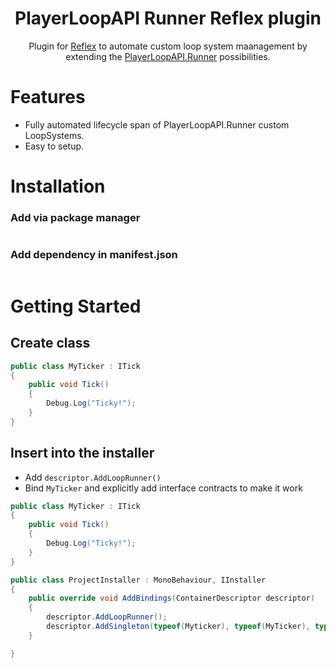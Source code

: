 <div align="center">   

<h1>PlayerLoopAPI Runner Reflex plugin</h1>
Plugin for <a href="https://github.com/gustavopsantos/Reflex#blazing-fast-minimal-but-complete-dependency-injection-library-for-unity">Reflex</a> to automate custom loop system maanagement by extending the <a href="">PlayerLoopAPI.Runner</a> possibilities.
</div>

# Features
- Fully automated lifecycle span of PlayerLoopAPI.Runner custom LoopSystems.
- Easy to setup.

# Installation

### Add via package manager

```

```

### Add dependency in manifest.json
```

```

# Getting Started

## Create class
```c#
public class MyTicker : ITick
{
    public void Tick()
    {
        Debug.Log("Ticky!");
    }
}
```
## Insert into the installer
- Add `descriptor.AddLoopRunner()`
- Bind `MyTicker` and explicitly add interface contracts to make it work
```c#
public class MyTicker : ITick
{
    public void Tick()
    {
        Debug.Log("Ticky!");
    }
}

public class ProjectInstaller : MonoBehaviour, IInstaller
{
    public override void AddBindings(ContainerDescriptor descriptor)
    {
        descriptor.AddLoopRunner();
        descriptor.AddSingleton(typeof(Myticker), typeof(MyTicker), typeof(ITick))
    }

}
```

